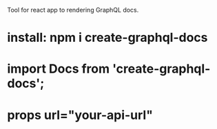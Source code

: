 Tool for react app to rendering GraphQL docs.
# install: npm i create-graphql-docs
# import Docs from 'create-graphql-docs';
# props url="your-api-url"